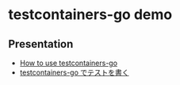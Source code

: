 # testcontainers-go demo

## Presentation

- [How to use testcontainers-go](./testcontainers_en.html)
- [testcontainers-go でテストを書く](./testcontainers.html)
